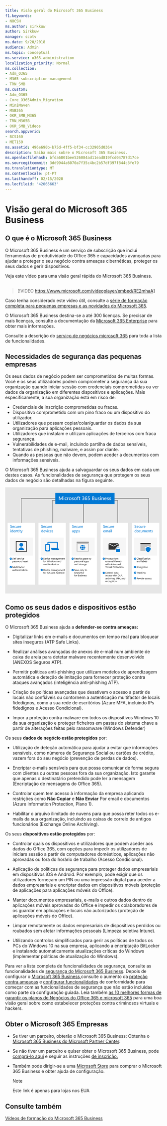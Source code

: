 ```yaml
---
title: Visão geral do Microsoft 365 Business
f1.keywords:
- NOCSH
ms.author: sirkkuw
author: Sirkkuw
manager: scotv
ms.date: 9/20/2018
audience: Admin
ms.topic: conceptual
ms.service: o365-administration
localization_priority: Normal
ms.collection:
- Adm_O365
- M365-subscription-management
- TRN_SMB
ms.custom:
- Adm_O365
- Core_O365Admin_Migration
- MiniMaven
- MSB365
- OKR_SMB_M365
- TRN_M365B
- OKR_SMB_Videos
search.appverid:
- BCS160
- MET150
ms.assetid: 496e690b-b75d-4ff5-bf34-cc32905d0364
description: Saiba mais sobre o Microsoft 365 Business.
ms.openlocfilehash: bfda6801bee526084ad11ead819fcd04787d17ce
ms.sourcegitcommit: 3dd9944a6070a7f35c4bc2b57df397f844c3fe79
ms.translationtype: MT
ms.contentlocale: pt-PT
ms.lasthandoff: 02/15/2020
ms.locfileid: "42065663"
---
```

# <a name="overview-of-microsoft-365-business"></a>Visão geral do Microsoft 365 Business

## <a name="what-is-microsoft-365-business"></a>O que é o Microsoft 365 Business

O Microsoft 365 Business é um serviço de subscrição que inclui ferramentas de produtividade do Office 365 e capacidades avançadas para ajudar a proteger o seu negócio contra ameaças cibernéticas, proteger os seus dados e gerir dispositivos.

Veja este vídeo para uma visão geral rápida do Microsoft 365 Business.<br><br>

> [!VIDEO https://www.microsoft.com/videoplayer/embed/RE2mhaA] 
  
Caso tenha considerado este vídeo útil, consulte a [série de formação completa para pequenas empresas e as novidades do Microsoft 365](https://support.office.com/article/6ab4bbcd-79cf-4000-a0bd-d42ce4d12816). 

O Microsoft 365 Business destina-se a até 300 licenças. Se precisar de mais licenças, consulte a documentação da [Microsoft 365 Enterprise](https://go.microsoft.com/fwlink/p/?linkid=860986) para obter mais informações.

Consulte a descrição do [serviço de negócios microsoft 365](https://docs.microsoft.com/office365/servicedescriptions/microsoft-365-service-descriptions/microsoft-365-business-service-description) para toda a lista de funcionalidades.
  
## <a name="small-business-security-needs"></a>Necessidades de segurança das pequenas empresas

Os seus dados de negócio podem ser comprometidos de muitas formas. Você e os seus utilizadores podem comprometer a segurança da sua organização quando iniciar sessão com credenciais comprometidas ou ver dados da organização em diferentes dispositivos e aplicações. Mais especificamente, a sua organização está em risco de:

- Credenciais de inscrição comprometidas ou fracas.
- Dispositivo comprometido com um pino fraco ou um dispositivo do utilizador.
- Utilizadores que possam copiar/colar/guardar os dados da sua organização para aplicações pessoais.
- Utilizadores que instalam e utilizam aplicações de terceiros com fraca segurança.
- Vulnerabilidades de e-mail, incluindo partilha de dados sensíveis, tentativas de phishing, malware, e assim por diante.
- Quando as pessoas que não devem, podem aceder a documentos com informações sensíveis.

O Microsoft 365 Business ajuda a salvaguardar os seus dados em cada um destes casos. As funcionalidades de segurança que protegem os seus dados de negócio são detalhadas na figura seguinte.

![Um número que mostra como o M365B protege o seu negócio.](../media/m365businessvalueadd.png)

## <a name="how-your-data-and-devices-are-protected"></a>Como os seus dados e dispositivos estão protegidos

O Microsoft 365 Business ajuda a **defender-se contra ameaças:**

- Digitalizar links em e-mails e documentos em tempo real para bloquear sites inseguros (ATP Safe Links).

- Realizar análises avançadas de anexos de e-mail num ambiente de caixa de areia para detetar malware recentemente desenvolvido (ANEXOS Seguros ATP). 

- Permitir políticas anti-phishing que utilizam modelos de aprendizagem automática e deteção de imitação para fornecer proteção contra ataques avançados (inteligência anti-phishing ATP). 

- Criação de políticas avançadas que desativem o acesso a partir de locais não confiáveis ou contornem a autenticação multifactor de locais fidedignos, como a sua rede de escritórios (Azure MFA, incluindo IPs fidedignos e Acesso Condicional). 

- Impor a proteção contra malware em todos os dispositivos Windows 10 da sua organização e proteger ficheiros em pastas do sistema chave a partir de alterações feitas pelo ransomware (Windows Defender)

Os seus **dados de negócio estão protegidos** por:

- Utilização de deteção automática para ajudar a evitar que informações sensíveis, como números de Segurança Social ou cartões de crédito, vazem fora do seu negócio (prevenção de perdas de dados). 

- Encriptar e-mails sensíveis para que possa comunicar de forma segura com clientes ou outras pessoas fora da sua organização. Isto garante que apenas o destinatário pretendido pode ler a mensagem (Encriptação de mensagens do Office 365).

- Controlar quem tem acesso à informação da empresa aplicando restrições como **Não Copiar** e **Não Enviar** Por email e documentos (Azure Information Protection, Plano 1).

- Habilitar o arquivo ilimitado de nuvens para que possa reter todos os e-mails da sua organização, incluindo as caixas de correio de antigos funcionários (Exchange Online Archiving).

Os seus **dispositivos estão protegidos** por:

- Controlar quais os dispositivos e utilizadores que podem aceder aos dados do Office 365, com opções para impedir os utilizadores de iniciars sessão a partir de computadores domésticos, aplicações não aprovadas ou fora do horário de trabalho (Acesso Condicional).

- Aplicação de políticas de segurança para proteger dados empresariais em dispositivos iOS e Android. Por exemplo, pode exigir que os utilizadores forneçam um PIN ou uma impressão digital para aceder a dados empresariais e encriptar dados em dispositivos móveis (proteção de aplicações para aplicações móveis do Office).

- Manter documentos empresariais, e-mails e outros dados dentro de aplicações móveis aprovadas do Office e impedir os colaboradores de os guardar em aplicações e locais não autorizados (proteção de aplicações móveis do Office).

- Limpar remotamente os dados empresariais de dispositivos perdidos ou roubados sem afetar informações pessoais (Limpeza seletiva Intune).

- Utilizando controlos simplificados para gerir as políticas de todos os PCs do Windows 10 na sua empresa, aplicando a encriptação BitLocker e instalando automaticamente atualizações críticas do Windows (implementar políticas de atualização do Windows).

Para ver a lista completa de funcionalidades de segurança, consulte as funcionalidades de [segurança do Microsoft 365 Business](security-features.md). Depois de configurar o [Microsoft 365 Business,](set-up.md)consulte o aumento da [proteção contra ameaças](increase-threat-protection.md) e [configurar funcionalidades](set-up-compliance.md) de conformidade para começar com as funcionalidades de segurança que não estão incluídas como parte da configuração guiada. Leia também [as 10 melhores formas de garantir os planos de Negócios do Office 365 e microsoft 365](https://docs.microsoft.com/office365/admin/security-and-compliance/secure-your-business-data) para uma boa visão geral sobre como estabelecer proteções contra criminosos virtuais e hackers.

## <a name="get-microsoft-365-business"></a>Obter o Microsoft 365 Empresas

- Se tiver um parceiro, obterão o Microsoft 365 Business: Obtenha o [Microsoft 365 Business do Microsoft Partner Center](get-microsoft-365-business.md#get-microsoft-365-business-from-microsoft-partner-center).

- Se não tiver um parceiro e quiser obter o Microsoft 365 Business, pode [comprá-lo aqui](https://www.microsoft.com/microsoft-365/business) e seguir as instruções [de inscrição.](sign-up.md)

- Também pode dirigir-se a uma [Microsoft Store](https://www.microsoft.com/en-us/store/locations/find-a-store?icid=gm_fy18_hol_bopis_feature3&CustomerIntent=Consumer) para comprar o Microsoft 365 Business e obter ajuda de configuração.

    > [!NOTE]
    > Este link é apenas para lojas nos EUA

## <a name="see-also"></a>Consulte também

[Vídeos de formação do Microsoft 365 Business](https://support.office.com/article/6ab4bbcd-79cf-4000-a0bd-d42ce4d12816)
